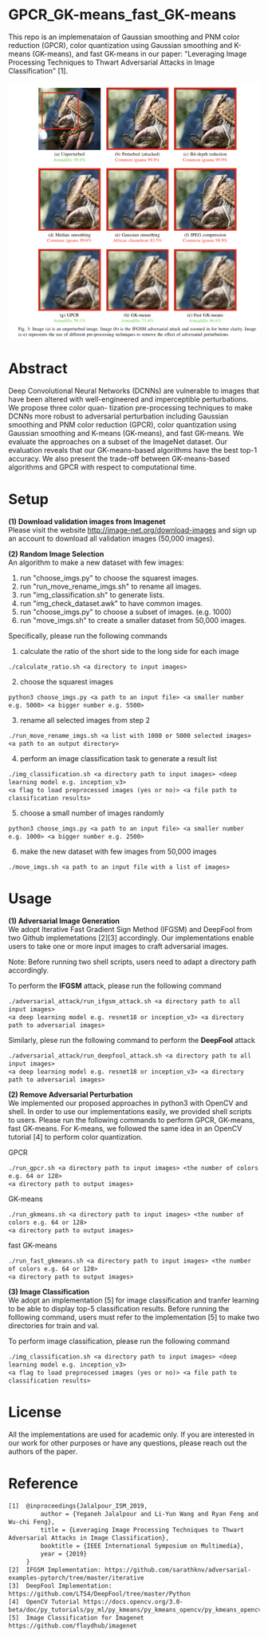 # GPCR_GK-means_fast_GK-means
This repo is an implemenataion of Gaussian smoothing and PNM color reduction (GPCR), color quantization using Gaussian smoothing and K-means (GK-means), and fast GK-means in our paper: "Leveraging Image Processing Techniques to Thwart Adversarial Attacks in Image Classification" [1].

![Image description](/overall_results.png)

# Abstract
Deep Convolutional Neural Networks (DCNNs) are vulnerable to images that have been altered with well-engineered and imperceptible perturbations. We propose three color quan- tization pre-processing techniques to make DCNNs more robust to adversarial perturbation including Gaussian smoothing and PNM color reduction (GPCR), color quantization using Gaussian smoothing and K-means (GK-means), and fast GK-means. We evaluate the approaches on a subset of the ImageNet dataset. Our evaluation reveals that our GK-means-based algorithms have the best top-1 accuracy. We also present the trade-off between GK-means-based algorithms and GPCR with respect to computational time.

# Setup

**(1) Download validation images from Imagenet** <br/>
Please visit the website http://image-net.org/download-images and sign up an account to download all validation images (50,000 images).

**(2) Random Image Selection** <br/>
An algorithm to make a new dataset with few images:
1. run "choose_imgs.py" to choose the squarest images.
2. run "run_move_rename_imgs.sh" to rename all images.
3. run "img_classification.sh" to generate lists.
4. run "img_check_dataset.awk" to have common images.
5. run "choose_imgs.py" to choose a subset of images. (e.g. 1000)
6. run "move_imgs.sh" to create a smaller dataset from 50,000 images.

Specifically, please run the following commands
1. calculate the ratio of the short side to the long side for each image
```
./calculate_ratio.sh <a directory to input images>
```

2. choose the squarest images
```
python3 choose_imgs.py <a path to an input file> <a smaller number e.g. 5000> <a bigger number e.g. 5500>
```

3. rename all selected images from step 2
```
./run_move_rename_imgs.sh <a list with 1000 or 5000 selected images> <a path to an output directory>
```

4. perform an image classification task to generate a result list
```
./img_classification.sh <a directory path to input images> <deep learning model e.g. inception_v3> 
<a flag to load preprocessed images (yes or no)> <a file path to classification results>
```

5. choose a small number of images randomly
```
python3 choose_imgs.py <a path to an input file> <a smaller number e.g. 1000> <a bigger number e.g. 2500>
```

6. make the new dataset with few images from 50,000 images
```
./move_imgs.sh <a path to an input file with a list of images>
```

# Usage

**(1) Adversarial Image Generation** <br/>
We adopt Iterative Fast Gradient Sign Method (IFGSM) and DeepFool from two Github implemetations [2][3] accordingly. Our implementations enable users to take one or more input images to craft adversarial images.

Note: Before running two shell scripts, users need to adapt a directory path accordingly.

To perform the **IFGSM** attack, please run the following command
```
./adversarial_attack/run_ifgsm_attack.sh <a directory path to all input images> 
<a deep learning model e.g. resnet18 or inception_v3> <a directory path to adversarial images>
```

Similarly, plese run the following command to perform the **DeepFool** attack
```
./adversarial_attack/run_deepfool_attack.sh <a directory path to all input images> 
<a deep learning model e.g. resnet18 or inception_v3> <a directory path to adversarial images>
```

**(2) Remove Adversarial Perturbation** <br/>
We implemented our proposed approaches in python3 with OpenCV and shell. In order to use our implementations easily, we provided shell scripts to users. Please run the following commands to perform GPCR, GK-means, fast GK-means. For K-means, we followed the same idea in an OpenCV tutorial [4] to perform color quantization.

GPCR
```
./run_gpcr.sh <a directory path to input images> <the number of colors e.g. 64 or 128> 
<a directory path to output images>
```

GK-means
```
./run_gkmeans.sh <a directory path to input images> <the number of colors e.g. 64 or 128> 
<a directory path to output images>
```

fast GK-means
```
./run_fast_gkmeans.sh <a directory path to input images> <the number of colors e.g. 64 or 128> 
<a directory path to output images>
```

**(3) Image Classification** <br/>
We adopt an implementation [5] for image classification and tranfer learning to be able to display top-5 classification results. Before running the folllowing command, users must refer to the implementation [5] to make two directories for train and val.

To perform image classification, please run the following command
```
./img_classification.sh <a directory path to input images> <deep learning model e.g. inception_v3> 
<a flag to load preprocessed images (yes or no)> <a file path to classification results>
```

# License
All the implementations are used for academic only. If you are interested in our work for other purposes or have any questions, please reach out the authors of the paper.

# Reference
```
[1]  @inproceedings{Jalalpour_ISM_2019,
         author = {Yeganeh Jalalpour and Li-Yun Wang and Ryan Feng and Wu-chi Feng},
         title = {Leveraging Image Processing Techniques to Thwart Adversarial Attacks in Image Classification},
         booktitle = {IEEE International Symposium on Multimedia},
         year = {2019}
     }
[2]  IFGSM Implementation: https://github.com/sarathknv/adversarial-examples-pytorch/tree/master/iterative
[3]  DeepFool Implementation: https://github.com/LTS4/DeepFool/tree/master/Python
[4]  OpenCV Tutorial https://docs.opencv.org/3.0-beta/doc/py_tutorials/py_ml/py_kmeans/py_kmeans_opencv/py_kmeans_opencv.html
[5]  Image Classification for Imagenet https://github.com/floydhub/imagenet
```
